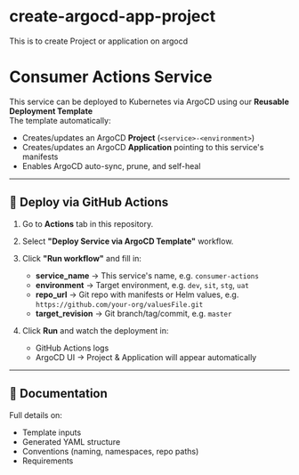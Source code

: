 # create-argocd-app-project
This is to create Project or application on argocd

# Consumer Actions Service

This service can be deployed to Kubernetes via ArgoCD using our **Reusable Deployment Template**  
The template automatically:
- Creates/updates an ArgoCD **Project** (`<service>-<environment>`)
- Creates/updates an ArgoCD **Application** pointing to this service's manifests
- Enables ArgoCD auto-sync, prune, and self-heal

---

## 🚀 Deploy via GitHub Actions

1. Go to **Actions** tab in this repository.
2. Select **"Deploy Service via ArgoCD Template"** workflow.
3. Click **"Run workflow"** and fill in:
   - **service_name** → This service's name, e.g. `consumer-actions`
   - **environment** → Target environment, e.g. `dev`, `sit`, `stg`, `uat`
   - **repo_url** → Git repo with manifests or Helm values, e.g.  
     `https://github.com/your-org/valuesFile.git`
   - **target_revision** → Git branch/tag/commit, e.g. `master`

4. Click **Run** and watch the deployment in:
   - GitHub Actions logs
   - ArgoCD UI → Project & Application will appear automatically

---

## 📄 Documentation

Full details on:
- Template inputs
- Generated YAML structure
- Conventions (naming, namespaces, repo paths)
- Requirements

